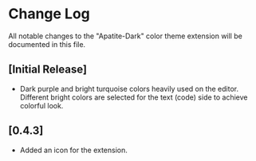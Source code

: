 # Change Log

All notable changes to the "Apatite-Dark" color theme extension will be documented in this file.

## [Initial Release]

- Dark purple and bright turquoise colors heavily used on the editor. Different bright colors are selected for the text (code) side to achieve colorful look.

## [0.4.3]

- Added an icon for the extension.
